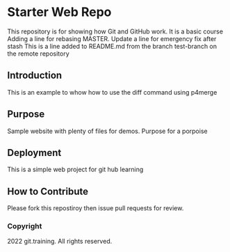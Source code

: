 # Starter Web Repo

This repository is for showing how Git and GitHub work.  It is a basic course
Adding a line for rebasing MASTER.  Update a line for emergency fix after stash
This is a line added to README.md from the branch test-branch on the remote repository

## Introduction

This is an example to whow how to use the diff command using p4merge

## Purpose

Sample website with plenty of files for demos.  Purpose for a porpoise

## Deployment

This is a simple web project for git hub learning

## How to Contribute

Please fork this repostiroy then issue pull requests for review.

### Copyright

2022 git.training.  All rights reserved.

